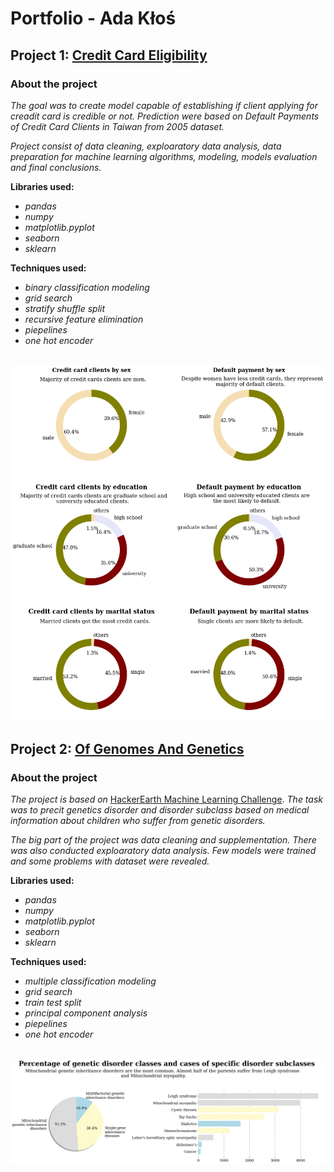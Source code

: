 # Portfolio - Ada Kłoś

## Project 1: [Credit Card Eligibility](https://github.com/adaklos/Credit_Card_Eligibility)

### **About the project**


*The goal was to create model capable of establishing if client applying for creadit card is credible or not. 
Prediction were based on Default Payments of Credit Card Clients in Taiwan from 2005 dataset.*

*Project consist of data cleaning, exploaratory data analysis, data preparation for machine learning algorithms, modeling, models evaluation and final conclusions.*


**Libraries used:** 
*  *pandas*
* *numpy*
* *matplotlib.pyplot*
* *seaborn*
* *sklearn*

**Techniques used:** 
* *binary classification modeling*
* *grid search* 
* *stratify shuffle split*
* *recursive feature elimination*
* *piepelines*
* *one hot encoder*
</br> </br>
 
 
 ![](/images/3.png)
 


## Project 2: [Of Genomes And Genetics](https://github.com/adaklos/Of_Genomes_And_Genetics)


### **About the project**


*The project is based on* [HackerEarth Machine Learning Challenge](https://www.hackerearth.com/challenges/competitive/hackerearth-machine-learning-challenge-genetic-testing/).
*The task was to precit genetics disorder and disorder subclass based on medical information about children who suffer from genetic disorders.*

*The big part of the project was data cleaning and supplementation. There was also conducted exploaratory data analysis. Few models were trained and some problems with dataset were revealed.*


**Libraries used:** 
*  *pandas*
* *numpy*
* *matplotlib.pyplot*
* *seaborn*
* *sklearn*

**Techniques used:** 
* *multiple classification modeling*
* *grid search* 
* *train test split*
* *principal component analysis*
* *piepelines*
* *one hot encoder*
</br> </br>
 
 ![](/images/gen1.png)
